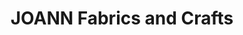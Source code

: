 ---
title: "JOANN Fabrics and Crafts"
url: /bi-mart-plaza/joann-fabrics-and-crafts/
shop: Basteln
---